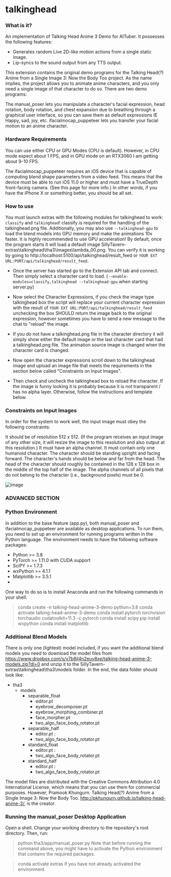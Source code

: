 # talkinghead

### What is it?

An implementation of Talking Head Anime 3 Demo for AITuber. It possesses the following features:

- Generates random Live 2D-like motion actions from a single static image.
- Lip-syncs to the sound output from any TTS output.

This extension contains the original demo programs for the Talking Head(?) Anime from a Single Image 3: Now the Body Too project. As the name implies, the project allows you to animate anime characters, and you only need a single image of that character to do so. There are two demo programs:

The manual_poser lets you manipulate a character's facial expression, head rotation, body rotation, and chest expansion due to breathing through a graphical user interface, so you can save them as default expressions IE Happy, sad, joy, etc.
ifacialmocap_puppeteer lets you transfer your facial motion to an anime character.

### Hardware Requirements

You can use either CPU or GPU Modes (CPU is default). However, in CPU mode expect about 1 FPS, and in GPU mode on an RTX3060 I am getting about 9-10 FPS. 

The ifacialmocap_puppeteer requires an iOS device that is capable of computing blend shape parameters from a video feed. This means that the device must be able to run iOS 11.0 or higher and must have a TrueDepth front-facing camera. (See this page for more info.) In other words, if you have the iPhone X or something better, you should be all set.

### How to use

You must launch extras with the following modules for talkinghead to work: `classify` and `talkinghead`!
classify is required for the handling of the talkinghead.png file. Additionally, you may also use `--talkinghead-gpu` to load the blend models into GPU memory and make the animations 10x faster. It is highly recommended to use GPU acceleration! By default, once the program starts it will load a default image SillyTavern-extras\talkinghead\tha3\images\lambda_00.png. You can verify it is working by going to http://localhost:5100/api/talkinghead/result_feed or `YOUR EXT URL:PORT/api/talkinghead/result_feed`. 

- Once the server has started go to the Extension API tab and connect. Then simply select a character card to load. (`--enable-modules=classify,talkinghead --talkinghead-gpu` when starting server.py)

- Now select the Character Expressions, if you check the image type talkinghead box the script will replace your current character expression with the result of `YOUR EXT URL:PORT/api/talkinghead/result_feed` unchecking the box SHOULD return the image back to the original expression, however sometimes you have to send a new message to the chat to "reload" the image.

- If you do not have a talkinghead.png file in the character directory it will simply show either the default image or the last character card that had a talkinghead.png file. The animation source image is changed when the character card is changed. 

- Now open the character expressions scroll down to the talkinghead image and upload an image file that meets the requirements in the section below called "Constraints on Input Images".

- Then check and uncheck the talkinghead box to reload the character. If the image is funny looking it is probably because it is not transparent / has no alpha layer. Otherwise, follow the instructions and template below. 

### Constraints on Input Images
In order for the system to work well, the input image must obey the following constraints:

It should be of resolution 512 x 512. (If the program receives an input image of any other size, it will resize the image to this resolution and also output at this resolution.)
It must have an alpha channel.
It must contain only one humanoid character.
The character should be standing upright and facing forward.
The character's hands should be below and far from the head.
The head of the character should roughly be contained in the 128 x 128 box in the middle of the top half of the image.
The alpha channels of all pixels that do not belong to the character (i.e., background pixels) must be 0.

<img alt="image" src="https://github.com/miketako3/talking-head-anime-3-demo-for-aituber/blob/main/docs/input_spec.png?raw=true">

### ADVANCED SECTION

### Python Environment

In addition to the base feature (app.py), both manual_poser and ifacialmocap_puppeteer are available as desktop applications. To run them, you need to set up an environment for running programs written in the Python language. The environment needs to have the following software packages:

* Python >= 3.8
* PyTorch >= 1.11.0 with CUDA support
* SciPY >= 1.7.3
* wxPython >= 4.1.1
* Matplotlib >= 3.5.1
* 
One way to do so is to install Anaconda and run the following commands in your shell:

> conda create -n talking-head-anime-3-demo python=3.8
> conda activate talking-head-anime-3-demo
> conda install pytorch torchvision torchaudio cudatoolkit=11.3 -c pytorch
> conda install scipy
> pip install wxpython
> conda install matplotlib

### Additional Blend Models

There is only one (lightest) model included, if you want the additional blend models you need to download the model files from https://www.dropbox.com/s/y7b8jl4n2euv8xe/talking-head-anime-3-models.zip?dl=0 and unzip it to the SillyTavern-extras\talkinghead\tha3\models folder. In the end, the data folder should look like:

+ tha3
  + models
    + separable_float
      - editor.pt
      - eyebrow_decomposer.pt
      - eyebrow_morphing_combiner.pt
      - face_morpher.pt
      - two_algo_face_body_rotator.pt
    + separable_half
      - editor.pt
          :
      - two_algo_face_body_rotator.pt
    + standard_float
      - editor.pt
          :
      - two_algo_face_body_rotator.pt
    + standard_half
      - editor.pt
          :
      - two_algo_face_body_rotator.pt

The model files are distributed with the Creative Commons Attribution 4.0 International License, which means that you can use them for commercial purposes. However, Pramook Khungurn. Talking Head(?) Anime from a Single Image 3: Now the Body Too. http://pkhungurn.github.io/talking-head-anime-3/, is the creator.

### Running the manual_poser Desktop Application
Open a shell. Change your working directory to the repository's root directory. Then, run:

> python tha3/app/manual_poser.py
Note that before running the command above, you might have to activate the Python environment that contains the required packages. 

> conda activate extras
if you have not already activated the environment.
